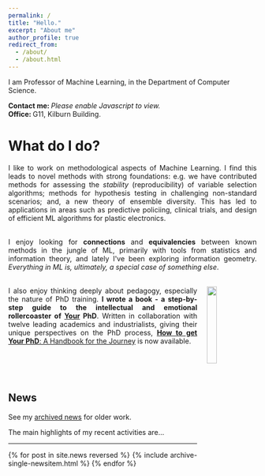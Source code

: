 ```yaml
---
permalink: /
title: "Hello."
excerpt: "About me"
author_profile: true
redirect_from: 
  - /about/
  - /about.html
---
```


I am Professor of Machine Learning, in the Department of Computer Science.

<b>Contact me: </b><font id="email" style="display:inline;"><noscript><i>Please enable Javascript to view.</i></noscript></font><br>
<b>Office: </b>G11, Kilburn Building.

<script>
    emailScramble = new scrambledString(document.getElementById('email'),
        'emailScramble', '.se.beanwnuna.@rvchtrkoiagcm',
        [5, 18, 17, 22, 6, 20, 1, 10, 9, 14, 26, 4, 23, 25, 11, 7, 2, 15, 16, 19, 21, 27, 8, 3, 13, 0, 24, 12]);
</script>





What do I do?
======
<div style="text-align: justify;">
I like to work on methodological aspects of Machine Learning.
I find this leads to novel methods with strong foundations: e.g. we have contributed methods for assessing the <i>stability</i> (reproducibility) of variable selection algorithms; methods for hypothesis testing in challenging non-standard scenarios; and, a new theory of ensemble diversity.
This has led to applications in areas such as predictive policiing, clinical trials, and design of efficient ML algorithms for plastic electronics.<br><br>


I enjoy looking for <b>connections</b> and <b>equivalencies</b> between known methods in the jungle of ML, primarily with tools from statistics and information theory, and lately I've been exploring information geometry.  <i>Everything in ML is, ultimately, a special case of something else</i>.<br><br>


<p style="padding-top: 0px; vertical-align: top; text-align: justify;">
  <a href="{{ base_path }}/howtogetyourphd/">
    <img src="https://cdn.waterstones.com/bookjackets/large/9780/1988/9780198866923.jpg"
         style="width:20%; min-width:1cm; align:center; vertical-align:top; float:right; margin-left:20px;  margin-bottom:10px; margin-top:0px;" />
  </a>
  I also enjoy thinking deeply about pedagogy, especially the nature of PhD training.
  <b>I wrote a book - a step-by-step guide to the intellectual and emotional rollercoaster of <u>Your</u> PhD</b>.
  Written in collaboration with twelve leading academics and industrialists, giving their unique perspectives on the PhD process,
  <a href="{{ base_path }}/howtogetyourphd/"><b>How to get Your PhD</b>: A Handbook for the Journey</a> is now available.
</p>

<br>
<br>
<br>

<h2>News</h2>

See my <a href="{{ base_path }}/archivednews">archived news</a> for older work.

The main highlights of my recent activities are...

<hr>

{% for post in site.news reversed %}
  {% include archive-single-newsitem.html %}
{% endfor %}


<br><br><br>

<a href="https://clustrmaps.com/site/1bo05" title="Visit tracker">
  <img width=5px src="//www.clustrmaps.com/map_v2.png?d=3Zlt0peoQN6NYFbwQbkDh9TnsM6OXl0rAFqoYZe9c9I&cl=ffffff">
</a>


